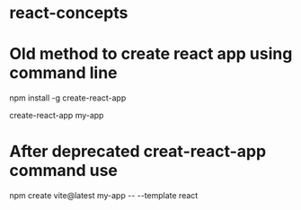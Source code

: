 # react-concepts

# Old method to create react app using command line
npm install -g create-react-app

create-react-app my-app

# After deprecated creat-react-app command use
npm create vite@latest my-app -- --template react

